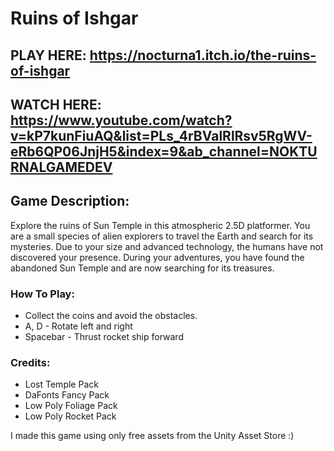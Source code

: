 # Ruins of Ishgar

## PLAY HERE: https://nocturna1.itch.io/the-ruins-of-ishgar

## WATCH HERE: https://www.youtube.com/watch?v=kP7kunFiuAQ&list=PLs_4rBValRlRsv5RgWV-eRb6QP06JnjH5&index=9&ab_channel=NOKTURNALGAMEDEV 

## Game Description:

Explore the ruins of Sun Temple in this atmospheric 2.5D platformer.
You are a small species of alien explorers to travel the Earth and search for its mysteries. Due to your size and advanced technology, the humans have not discovered your presence. 
During your adventures, you have found the abandoned Sun Temple and are now searching for its treasures. 

### How To Play:

* Collect the coins and avoid the obstacles.
* A, D - Rotate left and right
* Spacebar - Thrust rocket ship forward

### Credits:

* Lost Temple Pack
* DaFonts Fancy Pack
* Low Poly Foliage Pack
* Low Poly Rocket Pack

I made this game using only free assets from the Unity Asset Store :)
